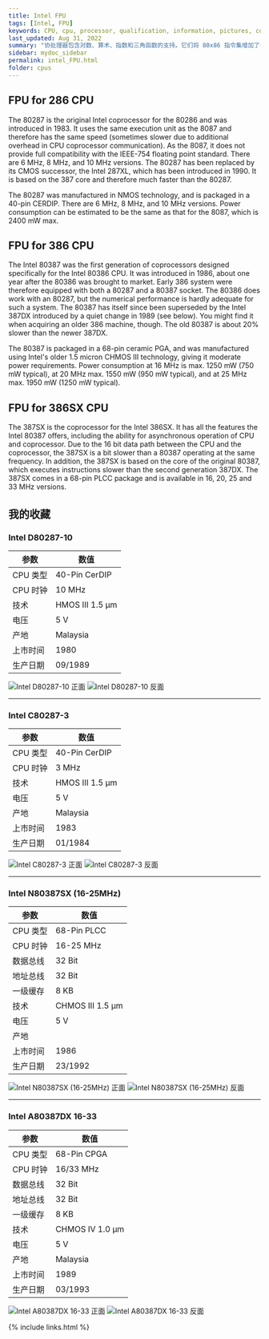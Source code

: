 ```yaml
---
title: Intel FPU
tags: [Intel, FPU]
keywords: CPU, cpu, processor, qualification, information, pictures, core, frequency, chip packaging, packaging, cpu info, x86, collection, amd, cyrix, harris, ibm, idt, iit, intel, motorola, nec, sgs, sgs-thomson, siemens, ST, signetics, mhs, ti, texas instruments, ulsi, umc, weitek, zilog, 808x, 8085, 8088, 8086, 80188, 80186, 80286, 286, 80386, 386, i386, Am386, 386sx, 386dx, 486, i486, 586, 486sx, 486dx, overdrive, 487, pentium, 586, 5x86, 386dlc, 386slc, 486dx2, mmx, ppro, pentium-pro, pro, athlon, duron, z80, dirk oppelt, dirk, oppelt, engineering, sample, samples
last_updated: Aug 31, 2022
summary: "协处理器包含对数、算术、指数和三角函数的支持。它们将 80x86 指令集增加了多达 80 条助记符指令。"
sidebar: mydoc_sidebar
permalink: intel_FPU.html
folder: cpus
---
```


## FPU for 286 CPU

The 80287 is the original Intel coprocessor for the 80286 and was introduced in 1983. It uses the same execution unit as the 8087 and therefore has the same speed (sometimes slower due to additional overhead in CPU coprocessor communication).
As the 8087, it does not provide full compatibility with the IEEE-754 floating point standard. There are 6 MHz, 8 MHz, and 10 MHz versions. The 80287 has been replaced by its CMOS successor, the Intel 287XL, which has been introduced in 1990. It is based on the 387 core and therefore much faster than the 80287.
 
The 80287 was manufactured in NMOS technology, and is packaged in a 40-pin CERDIP. There are 6 MHz, 8 MHz, and 10 MHz versions. Power consumption can be estimated to be the same as that for the 8087, which is 2400 mW max.

## FPU for 386 CPU

The Intel 80387 was the first generation of coprocessors designed specifically for the Intel 80386 CPU. It was introduced in 1986, about one year after the 80386 was brought to market. Early 386 system were therefore equipped with both a 80287 and a 80387 socket. The 80386 does work with an 80287, but the numerical performance is hardly adequate for such a system.
The 80387 has itself since been superseded by the Intel 387DX introduced by a quiet change in 1989 (see below). You might find it when acquiring an older 386 machine, though. The old 80387 is about 20% slower than the newer 387DX.
 
The 80387 is packaged in a 68-pin ceramic PGA, and was manufactured using Intel's older 1.5 micron CHMOS III technology, giving it moderate power requirements. Power consumption at 16 MHz is max. 1250 mW (750 mW typical), at 20 MHz max. 1550 mW (950 mW typical), and at 25 MHz max. 1950 mW (1250 mW typical).

## FPU for 386SX CPU

The 387SX is the coprocessor for the Intel 386SX. It has all the features the Intel 80387 offers, including the ability for asynchronous operation of CPU and coprocessor. Due to the 16 bit data path between the CPU and the coprocessor, the 387SX is a bit slower than a 80387 operating at the same frequency.
In addition, the 387SX is based on the core of the original 80387, which executes instructions slower than the second generation 387DX. The 387SX comes in a 68-pin PLCC package and is available in 16, 20, 25 and 33 MHz versions.

## 我的收藏

### Intel D80287-10

| 参数 | 数值 |
| ------ | ------ |
| CPU 类型 | 40-Pin CerDIP |
| CPU 时钟 | 10 MHz |
| 技术 | HMOS III 1.5 µm |
| 电压 | 5 V |
| 产地 | Malaysia |
| 上市时间 | 1980 |
| 生产日期 | 09/1989 |

![Intel D80287-10 正面](/images/cpus/Intel/Intel_D80287-10_1.jpg)
![Intel D80287-10 反面](/images/cpus/Intel/Intel_D80287-10_2.jpg)

---------

### Intel C80287-3

| 参数 | 数值 |
| ------ | ------ |
| CPU 类型 | 40-Pin CerDIP |
| CPU 时钟 | 3 MHz |
| 技术 | HMOS III 1.5 µm |
| 电压 | 5 V |
| 产地 | Malaysia |
| 上市时间 | 1983 |
| 生产日期 | 01/1984 |

![Intel C80287-3 正面](/images/cpus/Intel/Intel_C80287-3_1.jpg)
![Intel C80287-3 反面](/images/cpus/Intel/Intel_C80287-3_2.jpg)

---------

### Intel N80387SX (16-25MHz)

| 参数 | 数值 |
| ------ | ------ |
| CPU 类型 | 68-Pin PLCC |
| CPU 时钟 | 16-25 MHz |
| 数据总线 | 32 Bit |
| 地址总线 | 32 Bit |
| 一级缓存 | 8 KB |
| 技术 | CHMOS III 1.5 µm |
| 电压 | 5 V |
| 产地 |  |
| 上市时间 | 1986 |
| 生产日期 | 23/1992 |

![Intel N80387SX (16-25MHz) 正面](/images/cpus/Intel/Intel_N80387SX_(16-25MHz)_1.jpg)
![Intel N80387SX (16-25MHz) 反面](/images/cpus/Intel/Intel_N80387SX_(16-25MHz)_2.jpg)

---------

### Intel A80387DX 16-33

| 参数 | 数值 |
| ------ | ------ |
| CPU 类型 | 68-Pin CPGA |
| CPU 时钟 | 16/33 MHz |
| 数据总线 | 32 Bit |
| 地址总线 | 32 Bit |
| 一级缓存 | 8 KB |
| 技术 | CHMOS IV 1.0 µm |
| 电压 | 5 V |
| 产地 | Malaysia |
| 上市时间 | 1989 |
| 生产日期 | 03/1993 |

![Intel A80387DX 16-33 正面](/images/cpus/Intel/Intel_A80387DX_16-33_1.jpg)
![Intel A80387DX 16-33 反面](/images/cpus/Intel/Intel_A80387DX_16-33_2.jpg)

{% include links.html %}

